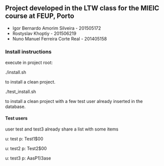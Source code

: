 ## Project developed in the LTW class for the MIEIC course at FEUP, Porto

* Igor Bernardo Amorim Silveira - 201505172
* Rostyslav Khoptiy - 201506219
* Nuno Manuel Ferreira Corte Real - 201405158

### Install instructions

execute in project root:

./install.sh

to install a clean project.

./test_install.sh

to install a clean project with a few test user already inserted in the database.

#### Test users

user test and test3 already share a list with some items

u: test
p: Test1$00

u: test2
p: Test2$00

u: test3
p: AasP1)3ase